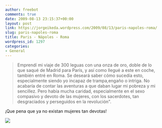 ```yaml
---
author: freebot
comments: true
date: 2009-08-13 23:15:37+00:00
layout: post
link: https://jorgeikeda.wordpress.com/2009/08/13/paris-napoles-roma/
slug: paris-napoles-roma
title: Paris - Nápoles - Roma
wordpress_id: 1297
categories:
- General
---
```


<blockquote>Emprendí mi viaje de 300 leguas con una onza de oro, doble de lo que saqué de Madrid para París, y así como llegué a este en coche, también entré en Roma. Se deseará saber cómo sucedía esto, especialmente siendo yo incapaz de trampa,engaño o intriga. No acabaría de contar las aventuras a que daban lugar mi pobreza y mi sencillez. Pero había mucha caridad, especialmente en el sexo compasivo y devoto de las mujeres, con los sacerdotes, tan desgraciados y perseguidos en la revolución".</blockquote>




¡Que pena que ya no existan mujeres tan devotas!


[![](https://jorgeikeda.files.wordpress.com/2009/08/373ff-tontitas.jpg)](http://www.dosisdiarias.com/2009/08/2009-08-04.html)


